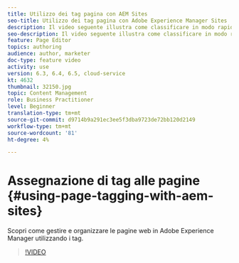 ```yaml
---
title: Utilizzo dei tag pagina con AEM Sites
seo-title: Utilizzo dei tag pagina con Adobe Experience Manager Sites
description: Il video seguente illustra come classificare in modo rapido e semplice i contenuti di un sito web in Adobe Experience Manager utilizzando i tag pagina.
seo-description: Il video seguente illustra come classificare in modo rapido e semplice i contenuti di un sito web in Adobe Experience Manager utilizzando i tag pagina.
feature: Page Editor
topics: authoring
audience: author, marketer
doc-type: feature video
activity: use
version: 6.3, 6.4, 6.5, cloud-service
kt: 4632
thumbnail: 32150.jpg
topic: Content Management
role: Business Practitioner
level: Beginner
translation-type: tm+mt
source-git-commit: d9714b9a291ec3ee5f3dba9723de72bb120d2149
workflow-type: tm+mt
source-wordcount: '81'
ht-degree: 4%

---
```



# Assegnazione di tag alle pagine {#using-page-tagging-with-aem-sites}

Scopri come gestire e organizzare le pagine web in Adobe Experience Manager utilizzando i tag.

>[!VIDEO](https://video.tv.adobe.com/v/32150?quality=12&learn=on)
